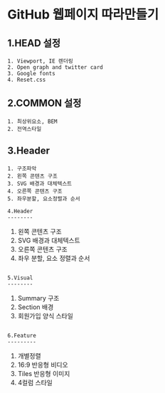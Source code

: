 GitHub 웹페이지 따라만들기
=====================

1.HEAD 설정
----------
~~~
1. Viewport, IE 렌더링
2. Open graph and twitter card
3. Google fonts
4. Reset.css
~~~

2.COMMON 설정
------------
~~~
1. 최상위요소, BEM
2. 전역스타일
~~~

3.Header
--------
~~~
1. 구조파악
2. 왼쪽 콘텐츠 구조
3. SVG 배경과 대체텍스트
4. 오른쪽 콘텐츠 구조
5. 좌우분할, 요소정렬과 순서

4.Header
--------
~~~
1. 왼쪽 콘텐츠 구조
2. SVG 배경과 대체텍스트
3. 오른쪽 콘텐츠 구조
4. 좌우 분할, 요소 정렬과 순서
~~~

5.Visual
--------
~~~
1. Summary 구조
2. Section 배경
3. 회원가입 양식 스타일
~~~

6.Feature
---------
~~~
1. 개별정렬
2. 16:9 반응형 비디오
3. Tiles 반응형 이미지
4. 4컬럼 스타일
~~~
